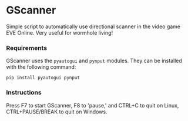 # GScanner
Simple script to automatically use directional scanner in the video game EVE Online. Very useful for wormhole living!
### Requirements
GScanner uses the <code>pyautogui</code> and <code>pynput</code> modules. They can be installed with the following command:  
```
pip install pyautogui pynput
```
### Instructions
Press F7 to start GScanner, F8 to 'pause,' and CTRL+C to quit on Linux, CTRL+PAUSE/BREAK to quit on Windows.
